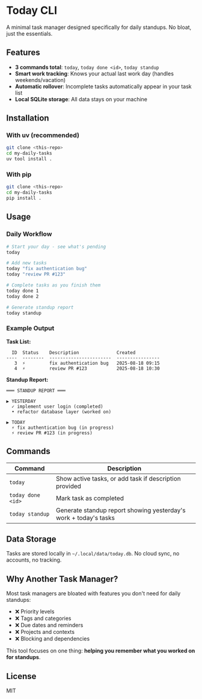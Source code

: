 # Today CLI

A minimal task manager designed specifically for daily standups. No bloat, just the essentials.

## Features

- **3 commands total**: `today`, `today done <id>`, `today standup`
- **Smart work tracking**: Knows your actual last work day (handles weekends/vacation)
- **Automatic rollover**: Incomplete tasks automatically appear in your task list
- **Local SQLite storage**: All data stays on your machine

## Installation

### With uv (recommended)
```bash
git clone <this-repo>
cd my-daily-tasks
uv tool install .
```

### With pip
```bash
git clone <this-repo>
cd my-daily-tasks
pip install .
```

## Usage

### Daily Workflow
```bash
# Start your day - see what's pending
today

# Add new tasks
today "fix authentication bug"
today "review PR #123"

# Complete tasks as you finish them
today done 1
today done 2

# Generate standup report
today standup
```

### Example Output

**Task List:**
```
  ID  Status    Description              Created
----  --------  -----------------------  ----------------
   3  ⚡         fix authentication bug   2025-08-18 09:15
   4  ⚡         review PR #123           2025-08-18 10:30
```

**Standup Report:**
```
═══ STANDUP REPORT ═══

▶ YESTERDAY
  ✓ implement user login (completed)
  • refactor database layer (worked on)

▶ TODAY
  ⚡ fix authentication bug (in progress)
  ⚡ review PR #123 (in progress)
```

## Commands

| Command | Description |
|---------|-------------|
| `today` | Show active tasks, or add task if description provided |
| `today done <id>` | Mark task as completed |
| `today standup` | Generate standup report showing yesterday's work + today's tasks |

## Data Storage

Tasks are stored locally in `~/.local/data/today.db`. No cloud sync, no accounts, no tracking.

## Why Another Task Manager?

Most task managers are bloated with features you don't need for daily standups:
- ❌ Priority levels
- ❌ Tags and categories  
- ❌ Due dates and reminders
- ❌ Projects and contexts
- ❌ Blocking and dependencies

This tool focuses on one thing: **helping you remember what you worked on for standups**.

## License

MIT